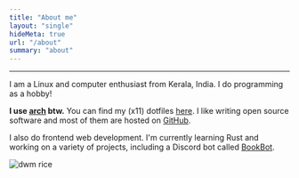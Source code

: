 ```yaml
---
title: "About me"
layout: "single"
hideMeta: true
url: "/about"
summary: "about"
---
```


---

I am a Linux and computer enthusiast from Kerala, India. I do programming as a hobby!

**I use [arch](https://archlinux.org) btw.**
You can find my (x11) dotfiles [here](https://github.com/rv178/.dotfiles).
I like writing open source software and most of them are hosted on [GitHub](https://github.com/rv178).

I also do frontend web development. I'm currently learning Rust and working on a variety of projects,
including a Discord bot called [BookBot](https://github.com/rv178/bookbot).

![dwm rice](https://i.redd.it/fxfkhld0kga81.png)
